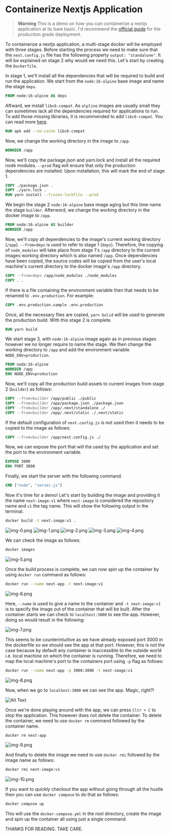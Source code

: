 <!-- > **Note**
> Notes can be added here-->

# Containerize Nextjs Application

> **Warning**
> This is a demo on how you can containerize a nextjs application at its bare basic. I'd recommend the [official guide](https://nextjs.org/docs/deployment) for the production grade deployment.



To containerize a nextjs application, a multi-stage docker will be employed with three stages. Before starting the process we need to make sure that the `next.config.js` file has the following property `output: "standalone"`. It will be explained on stage 2 why would we need this. Let's start by creating the `Dockerfile`.

In stage 1, we'll install all the dependencies that will be required to build and run the application. We start from the  `node:16-alpine` base image and name the stage `deps`. 
```dockerfile
FROM node:16-alpine AS deps
```

Aftward, we install `libc6-compat`. As `alpline` images are usually small they can sometimes lack all the dependencies required for applications to run. To add those missing libraries, it is recommended to add `libc6-compat`. You can read more [here](https://github.com/nodejs/docker-node/tree/b4117f9333da4138b03a546ec926ef50a31506c3#nodealpine).

```dockerfile
RUN apk add --no-cache libc6-compat
```

Now, we change the working directory in the image to `/app`.

```dockerfile
WORKDIR /app
```

Now, we'll copy the package.json and yarn.lock and install all the required node modules.
`--prod` flag will ensure that only the production dependencies are installed. Upon installation, this will mark the end of stage 1.

```dockerfile
COPY ./package.json .
COPY ./yarn.lock .
RUN yarn install --frozen-lockfile --prod
```


We begin the stage 2 `node:16-alpine` base image aging but this time name the stage `builder`. Afterword, we change the working directory in the docker image to `/app`.

```dockerfile
FROM node:16-alpine AS builder
WORKDIR /app
```

Now, we'll copy all dependencies to the image's current working directory (`/app`). `--from=deps` is used to refer to stage 1 (`deps`). Therefore, the copying of `node_modules` will take place from stage 1's `/app` directory to the current images working directory which is also named `/app`. Once dependencies have been copied, the source codes will be copied from the user's local machine's current directory to the docker image's `/app` directory.

```dockerfile
COPY --from=deps /app/node_modules ./node_modules
COPY . .
```
If there is a file containing the environment variable then that needs to be renamed to `.env.production`. For example: 

```dockerfile
COPY .env.production.sample .env.production
```

Once, all the necessary files are copied, `yarn bulid` will be used to generate the production build. With this stage 2 is complete. 

```dockerfile
RUN yarn build
```

We start stage 3, with `node:16-alpine` image again as in previous stages however we no longer require to name the stage. We then change the working directory to `/app` and add the environment variable `NODE_ENV=production`.


```dockerfile
FROM node:16-alpine
WORKDIR /app
ENV NODE_ENV=production
```

Now, we'll copy all the production build assets to current images from stage 2 (`builder`) as follows:

```dockerfile
COPY --from=builder /app/public ./public
COPY --from=builder /app/package.json ./package.json
COPY --from=builder /app/.next/standalone ./
COPY --from=builder /app/.next/static ./.next/static
```

If the default configuration of `next.config.js` is not used then it needs to be copied to the image as follows:

```dockerfile
COPY --from=builder /app/next.config.js ./
```

Now, we can expose the port that will the used by the application and set the port to the environment variable.

```dockerfile
EXPOSE 3000
ENV PORT 3000
```

Finally, we start the server with the following command. 

```dockerfile
CMD ["node", "server.js"]
```


Now it's time for a demo! Let's start by building the image and providing it the name `next-image:v1` where `next-image` is considered the repository name and `v1` the tag name. This will show the following output in the terminal.

```bash
docker build -t next-image:v1 .
```

<img src="./demo/images/img-0.png" alt="img-0.png"/>
<img src="./demo/images/img-1.png" alt="img-1.png"/>
<img src="./demo/images/img-2.png" alt="img-2.png"/>
<img src="./demo/images/img-3.png" alt="img-3.png"/>
<img src="./demo/images/img-4.png" alt="img-4.png"/>

We can check the image as follows:

```bash
docker images
```
<img src="./demo/images/img-5.png" alt="img-5.png"/>

Once the build process is complete, we can now spin up the container by using `docker run` command as follows:

```bash
docker run --name next-app -t next-image:v1
```
<img src="./demo/images/img-6.png" alt="img-6.png"/>

Here, `--name` is used to give a name to the container and `-t next-image:v1` is to specify the image out of the container that will be built. After the container starts we can check to `localhost:3000` to see the app. However, doing so would result in the following:

<img src="./demo/images/img-7.png" alt="img-7.png"/>

This seems to be counterintuitive as we have already exposed port 3000 in the dockerfile so we should see the app at that port. However, this is not the case because by default any container is inaccessible to the outside world i.e. local machine on which the container is running. Therefore, we need to map the local machine's port to the containers port using `-p` flag as follows:

```bash
docker run --name next-app -p 3000:3000 -t next-image:v1
```

<img src="./demo/images/img-8.png" alt="img-8.png"/>


Now, when we go to `localhost:3000` we can see the app. Magic, right?!

![Alt Text](./demo/live-demo.gif)

Once we're done playing around with the app, we can press `Cltr + C` to stop the application. This however does not delete the container. To delete the container, we need to use `docker rm` command followed by the container name.

```bash
docker rm next-app
```

<img src="./demo/images/img-9.png" alt="img-9.png"/>

And finally to delete the image we need to use `docker rmi` followed by the image name as follows:

```bash 
docker rmi next-image:v1
```
<img src="./demo/images/img-10.png" alt="img-10.png"/> 


If you want to quickly checkout the app without going through all the hustle then you can use `docker compose` to do that as follows:

```bash
docker compose up
```

This will use the `docker-compose.yml` in the root directory, create the image and spin up the container all using just a single command. 

THANKS FOR READING. TAKE CARE.